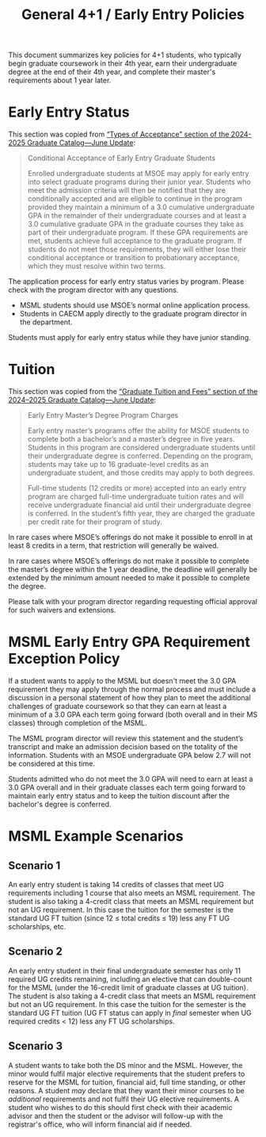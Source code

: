 ﻿---
title: "General 4+1 / Early Entry Policies"
---

This document summarizes key policies for 4+1 students, who typically begin graduate coursework in their 4th year, earn their undergraduate degree at the end of their 4th year, and complete their master's requirements about 1 year later.

# Early Entry Status

This section was copied from [“Types of Acceptance” section of the 2024-2025 Graduate Catalog—June Update](https://catalog.msoe.edu/content.php?catoid=41&navoid=1445#Types_of_Acceptance):

> Conditional Acceptance of Early Entry Graduate Students
>
> Enrolled undergraduate students at MSOE may apply for early entry into select graduate programs during their junior year. Students who meet the admission criteria will then be notified that they are conditionally accepted and are eligible to continue in the program provided they maintain a minimum of a 3.0 cumulative undergraduate GPA in the remainder of their undergraduate courses and at least a 3.0 cumulative graduate GPA in the graduate courses they take as part of their undergraduate program. If these GPA requirements are met, students achieve full acceptance to the graduate program. If students do not meet those requirements, they will either lose their conditional acceptance or transition to probationary acceptance, which they must resolve within two terms.

The application process for early entry status varies by program. Please check with the program director with any questions.
* MSML students should use MSOE’s normal online application process.
* Students in CAECM apply directly to the graduate program director in the department.

Students must apply for early entry status while they have junior standing.

# Tuition

This section was copied from the [“Graduate Tuition and Fees” section of the 2024–2025 Graduate Catalog—June Update](https://catalog.msoe.edu/content.php?catoid=41&navoid=1452#tuitionfees):
> Early Entry Master’s Degree Program Charges
>
> Early entry master’s programs offer the ability for MSOE students to complete both a bachelor’s and a master’s degree in five years. Students in this program are considered undergraduate students until their undergraduate degree is conferred. Depending on the program, students may take up to 16 graduate-level credits as an undergraduate student, and those credits may apply to both degrees.
>
> Full-time students (12 credits or more) accepted into an early entry program are charged full-time undergraduate tuition rates and will receive undergraduate financial aid until their undergraduate degree is conferred. In the student’s fifth year, they are charged the graduate per credit rate for their program of study.

In rare cases where MSOE’s offerings do not make it possible to enroll in at least 8 credits in a term, that restriction will generally be waived.

In rare cases where MSOE’s offerings do not make it possible to complete the master’s degree within the 1 year deadline, the deadline will generally be extended by the minimum amount needed to make it possible to complete the degree.

Please talk with your program director regarding requesting official approval for such waivers and extensions.

# MSML Early Entry GPA Requirement Exception Policy

If a student wants to apply to the MSML but doesn't meet the 3.0 GPA requirement they may apply through the normal process and must include a discussion in a personal statement of how they plan to meet the additional challenges of graduate coursework so that they can earn at least a minimum of a 3.0 GPA each term going forward (both overall and in their MS classes) through completion of the MSML.

The MSML program director will review this statement and the student’s transcript and make an admission decision based on the totality of the information. Students with an MSOE undergraduate GPA below 2.7 will not be considered at this time.

Students admitted who do not meet the 3.0 GPA will need to earn at least a 3.0 GPA overall and in their graduate classes each term going forward to maintain early entry status and to keep the tuition discount after the bachelor's degree is conferred.

# MSML Example Scenarios

## Scenario 1

An early entry student is taking 14 credits of classes that meet UG requirements including 1 course that also meets an MSML requirement. The student is also taking a 4-credit class that meets an MSML requirement but not an UG requirement. In this case the tuition for the semester is the standard UG FT tuition (since 12 ≤ total credits ≤ 19) less any FT UG scholarships, etc.

## Scenario 2

An early entry student in their final undergraduate semester has only 11 required UG credits remaining, including an elective that can double-count for the MSML (under the 16-credit limit of graduate classes at UG tuition). The student is also taking a 4-credit class that meets an MSML requirement but not an UG requirement. In this case the tuition for the semester is the standard UG FT tuition (UG FT status can apply in *final* semester when UG required credits < 12) less any FT UG scholarships.

## Scenario 3

A student wants to take both the DS minor and the MSML. However, the minor would fulfil major elective requirements that the student prefers to reserve for the MSML for tuition, financial aid, full time standing, or other reasons. A student *may* declare that they want their minor courses to be *additional* requirements and not fulfil their UG elective requirements. A student who wishes to do this should first check with their academic advisor and then the student or the advisor will follow-up with the registrar's office, who will inform financial aid if needed.
